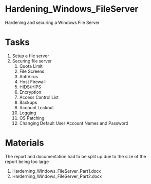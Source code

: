 # Hardening_Windows_FileServer
Hardening and securing a Windows File Server

# Tasks
1) Setup a file server
2) Securing file server
   1) Quota Limit
   2) File Screens
   3) AntiVirus
   4) Host Firewall
   5) HIDS/HIPS
   6) Encryption
   7) Access Control List
   8) Backups
   9) Account Lockout
   10) Logging
   11) OS Patching
   12) Changing Default User Account Names and Password

# Materials
The report and documentation had to be split up due to the size of the report being too large
1) Harderning_Windows_FileServer_Part1.docx
2) Harderning_Windows_FileServer_Part2.docx
